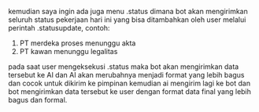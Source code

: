 kemudian saya ingin ada juga menu .status dimana bot akan mengirimkan seluruh status pekerjaan hari ini yang bisa ditambahkan oleh user melalui perintah .statusupdate, 
contoh: 
1. PT merdeka proses menunggu akta
2. PT kawan menunggu legalitas

pada saat user mengeksekusi .status maka bot akan mengirimkan data tersebut ke AI dan AI akan merubahnya menjadi format yang lebih bagus dan cocok untuk dikirim ke pimpinan kemudian ai mengirim lagi ke bot dan bot mengirimkan data tersebut ke user dengan format data final yang lebih bagus dan formal. 